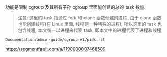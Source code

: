 

功能是限制 cgroup 及其所有子孙 cgroup 里面能创建的总的 task 数量.

>注意: 这里的 task 指通过 fork 和 clone 函数创建的进程, 由于 clone 函数也能创建线程(在 Linux 里面, 线程是一种特殊的进程), 所以这里的 task 也包含线程, 本文统一以进程来代表 task, 即本文中的进程代表了进程和线程



`Documentation/admin-guide/cgroup-v1/pids.rst`

https://segmentfault.com/a/1190000007468509